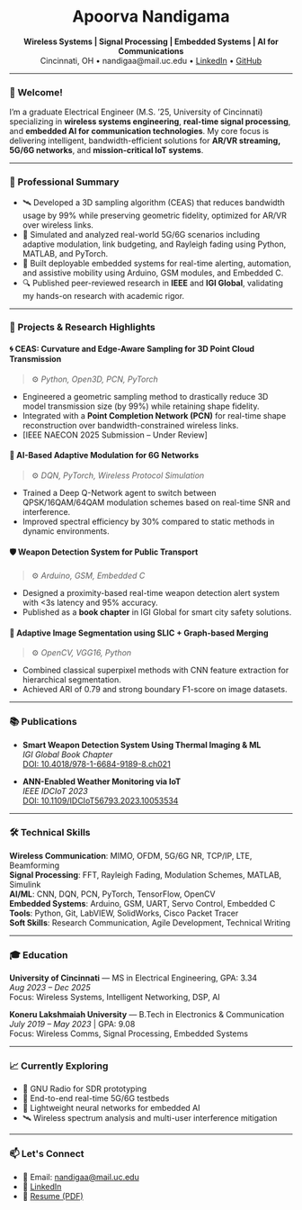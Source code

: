 <h1 align="center">Apoorva Nandigama</h1>
<p align="center">
  <b>Wireless Systems | Signal Processing | Embedded Systems | AI for Communications</b><br>
  Cincinnati, OH • nandigaa@mail.uc.edu • <a href="https://www.linkedin.com/in/apoorva-nandigama-7312631b0">LinkedIn</a> • <a href="https://github.com/ApoorvaN1701">GitHub</a>
</p>

---

### 👋 Welcome!

I’m a graduate Electrical Engineer (M.S. ’25, University of Cincinnati) specializing in **wireless systems engineering**, **real-time signal processing**, and **embedded AI for communication technologies**. My core focus is delivering intelligent, bandwidth-efficient solutions for **AR/VR streaming, 5G/6G networks**, and **mission-critical IoT systems**.

---

### 💼 Professional Summary

- 🛰️ Developed a 3D sampling algorithm (CEAS) that reduces bandwidth usage by 99% while preserving geometric fidelity, optimized for AR/VR over wireless links.
- 📶 Simulated and analyzed real-world 5G/6G scenarios including adaptive modulation, link budgeting, and Rayleigh fading using Python, MATLAB, and PyTorch.
- 🔧 Built deployable embedded systems for real-time alerting, automation, and assistive mobility using Arduino, GSM modules, and Embedded C.
- 🔍 Published peer-reviewed research in **IEEE** and **IGI Global**, validating my hands-on research with academic rigor.

---

### 🚀 Projects & Research Highlights

#### 🌀 CEAS: Curvature and Edge-Aware Sampling for 3D Point Cloud Transmission
> ⚙️ *Python, Open3D, PCN, PyTorch*  
- Engineered a geometric sampling method to drastically reduce 3D model transmission size (by 99%) while retaining shape fidelity.
- Integrated with a **Point Completion Network (PCN)** for real-time shape reconstruction over bandwidth-constrained wireless links.
- [IEEE NAECON 2025 Submission – Under Review]

#### 📡 AI-Based Adaptive Modulation for 6G Networks
> ⚙️ *DQN, PyTorch, Wireless Protocol Simulation*  
- Trained a Deep Q-Network agent to switch between QPSK/16QAM/64QAM modulation schemes based on real-time SNR and interference.
- Improved spectral efficiency by 30% compared to static methods in dynamic environments.

#### 🛡️ Weapon Detection System for Public Transport
> ⚙️ *Arduino, GSM, Embedded C*  
- Designed a proximity-based real-time weapon detection alert system with <3s latency and 95% accuracy.
- Published as a **book chapter** in IGI Global for smart city safety solutions.

#### 🧠 Adaptive Image Segmentation using SLIC + Graph-based Merging
> ⚙️ *OpenCV, VGG16, Python*  
- Combined classical superpixel methods with CNN feature extraction for hierarchical segmentation.
- Achieved ARI of 0.79 and strong boundary F1-score on image datasets.

---

### 📚 Publications

- **Smart Weapon Detection System Using Thermal Imaging & ML**  
  *IGI Global Book Chapter*  
  [DOI: 10.4018/978-1-6684-9189-8.ch021](https://doi.org/10.4018/978-1-6684-9189-8.ch021)

- **ANN-Enabled Weather Monitoring via IoT**  
  *IEEE IDCIoT 2023*  
  [DOI: 10.1109/IDCIoT56793.2023.10053534](https://doi.org/10.1109/IDCIoT56793.2023.10053534)

---

### 🛠 Technical Skills

**Wireless Communication**: MIMO, OFDM, 5G/6G NR, TCP/IP, LTE, Beamforming  
**Signal Processing**: FFT, Rayleigh Fading, Modulation Schemes, MATLAB, Simulink  
**AI/ML**: CNN, DQN, PCN, PyTorch, TensorFlow, OpenCV  
**Embedded Systems**: Arduino, GSM, UART, Servo Control, Embedded C  
**Tools**: Python, Git, LabVIEW, SolidWorks, Cisco Packet Tracer  
**Soft Skills**: Research Communication, Agile Development, Technical Writing  

---

### 🎓 Education

**University of Cincinnati** — MS in Electrical Engineering, GPA: 3.34  
*Aug 2023 – Dec 2025*  
Focus: Wireless Systems, Intelligent Networking, DSP, AI

**Koneru Lakshmaiah University** — B.Tech in Electronics & Communication  
*July 2019 – May 2023* | GPA: 9.08  
Focus: Wireless Comms, Signal Processing, Embedded Systems

---

### 📈 Currently Exploring

- 📶 GNU Radio for SDR prototyping  
- 📡 End-to-end real-time 5G/6G testbeds  
- 🤖 Lightweight neural networks for embedded AI  
- 🛰️ Wireless spectrum analysis and multi-user interference mitigation

---

### 📫 Let's Connect

- 📧 Email: nandigaa@mail.uc.edu  
- 🔗 [LinkedIn](https://www.linkedin.com/in/apoorva-nandigama-7312631b0)  
- 📄 [Resume (PDF)](https://drive.google.com/file/d/1XCnJsONUnkBxUBbzMv4xz56gian4VjoN/view?usp=drive_link)
